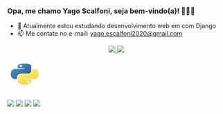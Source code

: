 ### Opa, me chamo Yago Scalfoni, seja bem-vindo(a)! 👋👋👋

- 🌱 Atualmente estou estudando desenvolvimento web em com Django
- 📫 Me contate no e-mail: yago.escalfoni2020@gmail.com

<div align="center">
  <a href="https://github.com/yagoscalfoni">
  <img height="180em" src="https://github-readme-stats.vercel.app/api?username=yagoscalfoni&show_icons=true&theme=merko&include_all_commits=true&count_private=true"/>
  <img height="180em" src="https://github-readme-stats.vercel.app/api/top-langs/?username=yagoscalfoni&layout=compact&langs_count=7&theme=merko"/>
</div>
  
  <div style="display: inline_block"><br>
  <img align="center" alt="Yago-Python" height="60" width="80" src="https://raw.githubusercontent.com/devicons/devicon/master/icons/python/python-original.svg">
</div>
  
  ##
  
  <div> 
  <a href="https://www.instagram.com/yagoscalfoni_/" target="_blank"><img src="https://img.shields.io/badge/-Instagram-%23E4405F?style=for-the-badge&logo=instagram&logoColor=white" target="_blank"></a>
  <a href = "mailto:yago.escalfoni2020@gmail.com"><img src="https://img.shields.io/badge/Gmail-D14836?style=for-the-badge&logo=gmail&logoColor=white" target="_blank"></a>
  <a href="https://www.linkedin.com/in/yago-escalfoni-moraes-dos-santos-994a35230/" target="_blank"><img src="https://img.shields.io/badge/-LinkedIn-%230077B5?style=for-the-badge&logo=linkedin&logoColor=white" target="_blank"></a> 
      <a href="https://www.codewars.com/users/YagoScalfoni" target="_blank"><img src="https://img.shields.io/badge/Codewars-B1361E?style=for-the-badge&logo=Codewars&logoColor=white" target="_blank"></a> 

</div>
